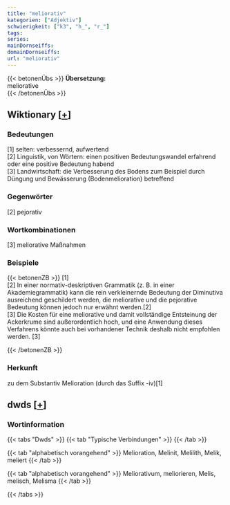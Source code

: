 ```yaml
---
title: "meliorativ"
kategorien: ["Adjektiv"]
schwierigkeit: ["k3", "h_", "r_"]
tags:
series:
mainDornseiffs:
domainDornseiffs:
url: "meliorativ"
---
```


{{< betonenÜbs >}}
**Übersetzung:**  
meliorative  
{{< /betonenÜbs >}}

## Wiktionary [[+](https://de.wiktionary.org/wiki/meliorativ)]

### Bedeutungen
[1] selten: verbessernd, aufwertend  
[2] Linguistik, von Wörtern: einen positiven Bedeutungswandel erfahrend oder eine positive Bedeutung habend  
[3] Landwirtschaft: die Verbesserung des Bodens zum Beispiel durch Düngung und Bewässerung (Bodenmelioration) betreffend  

### Gegenwörter
[2] pejorativ  

### Wortkombinationen
[3] meliorative Maßnahmen  

### Beispiele
{{< betonenZB >}}
[1]  
[2] In einer normativ-deskriptiven Grammatik (z. B. in einer Akademiegrammatik) kann die rein verkleinernde Bedeutung der Diminutiva ausreichend geschildert werden, die meliorative und die pejorative Bedeutung können jedoch nur erwähnt werden.[2]  
[3] Die Kosten für eine meliorative und damit vollständige Entsteinung der Ackerkrume sind außerordentlich hoch, und eine Anwendung dieses Verfahrens könnte auch bei vorhandener Technik deshalb nicht empfohlen werden. [3]  

{{< /betonenZB >}}
### Herkunft
zu dem Substantiv Melioration (durch das Suffix -iv)[1]  



## dwds [[+](https://www.dwds.de/wb/meliorativ)]

### Wortinformation
{{< tabs "Dwds" >}}
{{< tab "Typische Verbindungen" >}}
{{< /tab >}}

{{< tab "alphabetisch vorangehend" >}}
Melioration, Melinit, Melilith, Melik, meliert
{{< /tab >}}

{{< tab "alphabetisch vorangehend" >}}
Meliorativum, meliorieren, Melis, melisch, Melisma
{{< /tab >}}

{{< /tabs >}}

